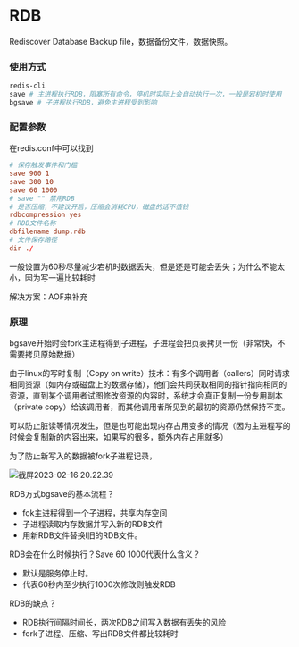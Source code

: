 # RDB

Rediscover Database Backup file，数据备份文件，数据快照。

### 使用方式

```sh
redis-cli
save # 主进程执行RDB，阻塞所有命令，停机时实际上会自动执行一次，一般是宕机时使用
bgsave # 子进程执行RDB，避免主进程受到影响
```

### 配置参数

在redis.conf中可以找到

```conf
# 保存触发事件和门槛
save 900 1
save 300 10
save 60 1000
# save "" 禁用RDB
# 是否压缩，不建议开启，压缩会消耗CPU，磁盘的话不值钱
rdbcompression yes
# RDB文件名称
dbfilename dump.rdb
# 文件保存路径
dir ./
```

一般设置为60秒尽量减少宕机时数据丢失，但是还是可能会丢失；为什么不能太小，因为写一遍比较耗时

解决方案：AOF来补充



### 原理

bgsave开始时会fork主进程得到子进程，子进程会把页表拷贝一份（非常快，不需要拷贝原始数据）

由于linux的写时复制（Copy on write）技术：有多个调用者（callers）同时请求相同资源（如内存或磁盘上的数据存储），他们会共同获取相同的指针指向相同的资源，直到某个调用者试图修改资源的内容时，系统才会真正复制一份专用副本（private copy）给该调用者，而其他调用者所见到的最初的资源仍然保持不变。

可以防止脏读等情况发生，但是也可能出现内存占用变多的情况（因为主进程写的时候会复制新的内容出来，如果写的很多，额外内存占用就多）

为了防止新写入的数据被fork子进程记录，

![截屏2023-02-16 20.22.39](https://xingqiu-tuchuang-1256524210.cos.ap-shanghai.myqcloud.com/3978/%E6%88%AA%E5%B1%8F2023-02-16%2020.22.39.png)



RDB方式bgsave的基本流程？

- fok主进程得到一个子进程，共享内存空间
- 子进程读取内存数据并写入新的RDB文件
- 用新RDB文件替换I旧的RDB文件。

RDB会在什么时候执行？Save 60 1000代表什么含义？

- 默认是服务停止时。
- 代表60秒内至少执行1000次修改则触发RDB

RDB的缺点？

- RDB执行间隔时间长，两次RDB之间写入数据有丢失的风险
- fork子进程、压缩、写出RDB文件都比较耗时